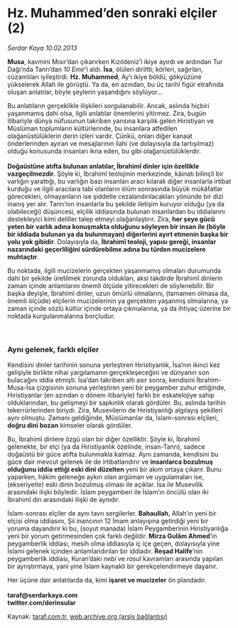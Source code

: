 # Hz. Muhammed’den sonraki elçiler (2)

*Serdar Kaya 10.02.2013*

<div class="yazi"><p><b>Musa</b>, kavmini Mısır’dan çıkarırken Kızıldeniz’i ikiye ayırdı ve ardından Tur Dağı’nda Tanrı’dan <i>10 Emir</i>’i aldı. <b>İsa</b>, ölüleri diriltti; körleri, sağırları, cüzamlıları iyileştirdi. <b>Hz. Muhammed</b>, Ay’ı ikiye böldü, gökyüzüne yükselerek Allah ile görüştü. Ya da, en azından, bu üç tarihî figür etrafında oluşan anlatılar, böyle şeylerin yaşandığını söylüyor...</p>
<p>Bu anlatıların gerçeklikle ilişkileri sorgulanabilir. Ancak, aslında hiçbiri yaşanmamış dahi olsa, ilgili anlatılar önemlerini yitirmez. Zira, bugün itibariyle dünya nüfusunun takriben yarısına karşılık gelen Hıristiyan ve Müslüman toplumların kültürlerinde, bu insanlara atfedilen olağanüstülüklerin derin izleri vardır. Çünkü, onları diğer kanaat önderlerinden ayıran ve mesajlarının ilahi (ve dolayısıyla da tartışılmaz) olduğu konusunda insanları ikna eden, bu gibi olağanüstülüklerdir.<br/><br/><b>Doğaüstüne atıfta bulunan anlatılar, İbrahimî dinler için özellikle vazgeçilmezdir</b><b>.</b> Şöyle ki, İbrahimî teolojinin merkezinde, kâinatı bilinçli bir varlığın yarattığı, bu varlığın bazı insanları aracı kılarak diğer insanlarla irtibat kurduğu ve ilgili aracılara tabi olanların ölüm sonrasında büyük mükâfatlar görecekleri, olmayanların ise şiddetle cezalandırılacakları yönünde bir dizi inanış yer alır. Tanrı’nın insanlarla bu şekilde iletişim kuruyor olduğu (ya da olabileceği) düşüncesi, elçilik iddiasında bulunan insanlardan bu iddialarını destekleyici kimi deliller talep etmeyi olağanlaştırır. Zira, <b>her şeye gücü yeten bir varlık adına konuşmakta olduğunu söyleyen bir insan ile (böyle bir iddiada bulunan ya da bulunmayan) diğerlerini ayırt etmenin başka bir yolu yok gibidir</b>. Dolayısıyla da, <b>İbrahimî teoloji, yapısı gereği, insanlar nazarındaki geçerliliğini sürdürebilme adına bu türden mucizelere muhtaçtır</b>. </p>
<p>Bu noktada, ilgili mucizelerin gerçekten yaşanmamış olmaları durumunda dahi bir şekilde üretilmek zorunda oldukları, aksi takdirde İbrahimî dinlerin zaman içinde anlamlarını önemli ölçüde yitirecekleri de söylenebilir. Bir başka deyişle, İbrahimî dinler, uzun ömürlü olmalarını, (tamamen olmasa da, önemli ölçüde) elçilerin mucizelerinin ya gerçekten yaşanmış olmalarına, ya zaman içinde sözlü kültür içinde ortaya çıkmalarına, ya da ihtiyaç üzerine bir noktada kurgulanmalarına borçludur.<br/><br/><br/></p>
<h3>Aynı gelenek, farklı elçiler</h3>
<p>Kendisini dinler tarihinin sonuna yerleştiren Hıristiyanlık, İsa’nın ikinci kez gelişiyle birlikte nihai yargılamanın gerçekleşeceğini ve dünyanın son bulacağını iddia etmişti. İsa’dan takriben altı asır sonra, kendisini İbrahim-Musa-İsa çizgisinin sonuna yerleştiren yeni bir peygamber zuhur ettiğinde, Hıristiyanlar (en azından o dönem itibariyle) farklı bir eskatelojiye sahip olduklarından, bu gelişmeyi bir sapkınlık olarak gördüler. Bu, aslında tarihin tekerrürlerinden biriydi. Zira, Musevilerin de Hıristiyanlığı algılayış şekilleri aynı olmuştu. Zamanı geldiğinde, Müslümanlar da, İslam-sonrası elçileri, <b>doğru dini bozan</b> kimseler olarak gördüler.</p>
<p>Bu, İbrahimî dinlere özgü olan bir diğer özelliktir. Şöyle ki, İbrahimî gelenekte, bir elçi (ya da Hıristiyanlık özelinde, insan-Tanrı), sadece doğaüstü bir güce atıfta bulunmakla kalmaz. Aynı zamanda, kendisini bu güce dair mevcut gelenek ile de irtibatlandırır ve <b>insanlarca bozulmuş olduğunu iddia ettiği eski dini düzelten</b> yeni bir akım ortaya çıkarır. Bunu yaparken, hâkim geleneğe aykırı olan argüman ve uygulamaları ise, (ekseriyetle) eski dinin bozulmuş olması ile açıklar. İsa ile Musevilik arasındaki ilişki böyledir. İslam peygamberi ile İslam’ın öncülü olan iki İbrahimî din arasındaki ilişki de aynıdır.</p>
<p>İslam-sonrası elçiler de aynı tavrı sergilerler. <b>Bahaullah</b>, Allah’ın yeni bir elçisi olma iddiasını, Şii inancının 12 İmam anlayışına getirdiği yeni bir yoruma dayandırır ki bu, (soyut manada) İslam Peygamberinin Hıristiyanlığa yeni bir yorum getirmesinden çok farklı değildir. <b>Mirza Gulâm Ahmed</b>’in peygamberlik iddiası, mesih olma iddiasıyla iç içe geçen, dolayısıyla yine İslami gelenek içinden anlamlandırılan bir iddiadır. <b>Reşad Halife</b>’nin peygamberlik iddiası, Kuran’daki <i>nebi</i> ve <i>rasul</i> kavramları arasında yapılan bir ayrıştırmaya, yani yine İslam kaynaklı bir gerekçelendirmeye dayanır.</p>
<p>Her üçüne dair anlatılarda da, kimi <b>işaret ve mucizeler</b> ön plandadır.<br/><br/><b>taraf@serdarkaya.com<br/></b><b>twitter.com/derinsular</b></p>
</div>

Kaynak: [taraf.com.tr](http://www.taraf.com.tr/serdar-kaya/makale-hz-muhammed-den-sonraki-elciler-2.htm), [web.archive.org (arşiv bağlantısı)](http://web.archive.org/web/20131107105621/http://www.taraf.com.tr/serdar-kaya/makale-hz-muhammed-den-sonraki-elciler-2.htm)
